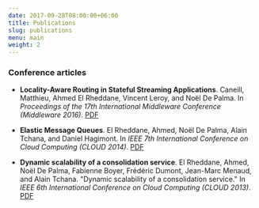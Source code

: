 ```yaml
---
date: 2017-09-28T08:00:00+06:00
title: Publications
slug: publications
menu: main
weight: 2
---
```


### Conference articles
- **Locality-Aware Routing in Stateful Streaming Applications**. Caneill, Matthieu, Ahmed El Rheddane, Vincent Leroy, and Noël De Palma. In *Proceedings of the 17th International Middleware Conference (Middleware 2016)*. [PDF][middleware16]

- **Elastic Message Queues**. El Rheddane, Ahmed, Noël De Palma, Alain Tchana, and Daniel Hagimont. In *IEEE 7th International Conference on Cloud Computing (CLOUD 2014)*. [PDF][cloud14]

- **Dynamic scalability of a consolidation service**. El Rheddane, Ahmed, Noël De Palma, Fabienne Boyer, Frédéric Dumont, Jean-Marc Menaud, and Alain Tchana. "Dynamic scalability of a consolidation service." In *IEEE 6th International Conference on Cloud Computing (CLOUD 2013)*. [PDF][cloud13]

[middleware16]: /papers/middleware16.pdf
[cloud14]: /papers/cloud14.pdf
[cloud13]: /papers/cloud13.pdf
